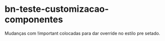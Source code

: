 # bn-teste-customizacao-componentes
Mudanças com !important colocadas para dar override no estilo pre setado.